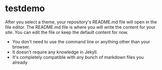 # testdemo
After you select a theme, your repository's README.md file will open in the file editor. The README.md file is where you will write the content for your site. You can edit the file or keep the default content for now.
- You don't need to use the command line or anything other than your browser.
- It doesn't require any knowledge in Jekyll.
- It's completely compatible with any bunch of markdown files you already
